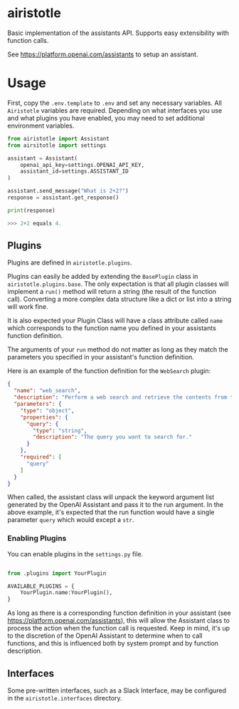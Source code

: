 # airistotle

Basic implementation of the assistants API. Supports easy extensibility with function calls.

See https://platform.openai.com/assistants to setup an assistant.

# Usage

First, copy the `.env.template` to `.env` and set any necessary variables. All `Airistotle` variables are required.
Depending on what interfaces you use and what plugins you have enabled, you may need to set additional environment variables.


```python
from airistotle import Assistant
from airsitotle import settings

assistant = Assistant(
    openai_api_key=settings.OPENAI_API_KEY,
    assistant_id=settings.ASSISTANT_ID
)

assistant.send_message("What is 2+2?")
response = assistant.get_response()

print(response)

>>> 2+2 equals 4.
```

## Plugins

Plugins are defined in `airistotle.plugins`.

Plugins can easily be added by extending the `BasePlugin` class in `airistotle.plugins.base`. The only expectation is that all plugin classes will
implement a `run()` method will return a string (the result of the function call). Converting a more complex data structure like a dict or list into a string will work fine.

It is also expected your Plugin Class will have a class attribute called `name` which corresponds to the function name you defined in your assistants function definition.

The arguments of your `run` method do not matter as long as they match the parameters you specified in your assistant's function definition.

Here is an example of the function definition for the `WebSearch` plugin:

```json
{
  "name": "web_search",
  "description": "Perform a web search and retrieve the contents from the top results. Use this when ever you are unsure of an answer and need more information. Use it to supplement your own knowledge, not replace it.",
  "parameters": {
    "type": "object",
    "properties": {
      "query": {
        "type": "string",
        "description": "The query you want to search for."
      }
    },
    "required": [
      "query"
    ]
  }
}
```

When called, the assistant class will unpack the keyword argument list generated by the OpenAI Assistant and pass it to the run argument. In the above example, it's expected that the run function would have a single parameter `query` which would except a `str`. 

### Enabling Plugins

You can enable plugins in the `settings.py` file. 

```python

from .plugins import YourPlugin

AVAILABLE_PLUGINS = {
    YourPlugin.name:YourPlugin(),
}

```

As long as there is a corresponding function definition in your assistant (see https://platform.openai.com/assistants), this will allow the Assistant class to process the action when the function call is requested. Keep in mind, it's up to the discretion of the OpenAI Assistant to determine when to call functions, and this is influenced both by system prompt and by function description.

## Interfaces

Some pre-written interfaces, such as a Slack Interface, may be configured in the `airistotle.interfaces` directory. 
